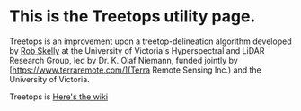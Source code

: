 # This is the Treetops utility page. 

Treetops is an improvement upon a treetop-delineation algorithm developed by [Rob Skelly](rob@dijital.ca) at the University of Victoria's Hyperspectral and LiDAR Research Group, led by Dr. K. Olaf Niemann, funded jointly by [https://www.terraremote.com/](Terra Remote Sensing Inc.) and the University of Victoria.

Treetops is 
[Here's the wiki](https://github.com/rskelly/treetops/wiki)
